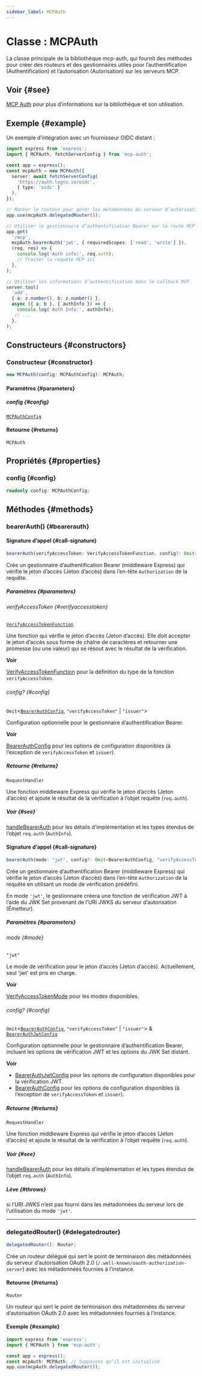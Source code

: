 ```yaml
---
sidebar_label: MCPAuth
---
```


# Classe : MCPAuth

La classe principale de la bibliothèque mcp-auth, qui fournit des méthodes pour créer des routeurs et des gestionnaires utiles pour l’authentification (Authentification) et l’autorisation (Autorisation) sur les serveurs MCP.

## Voir {#see}

[MCP Auth](https://mcp-auth.dev) pour plus d’informations sur la bibliothèque et son utilisation.

## Exemple {#example}

Un exemple d’intégration avec un fournisseur OIDC distant :

```ts
import express from 'express';
import { MCPAuth, fetchServerConfig } from 'mcp-auth';

const app = express();
const mcpAuth = new MCPAuth({
  server: await fetchServerConfig(
    'https://auth.logto.io/oidc',
    { type: 'oidc' }
  ),
});

// Monter le routeur pour gérer les métadonnées du serveur d’autorisation OAuth 2.0
app.use(mcpAuth.delegatedRouter());

// Utiliser le gestionnaire d’authentification Bearer sur la route MCP
app.get(
  '/mcp',
  mcpAuth.bearerAuth('jwt', { requiredScopes: ['read', 'write'] }),
  (req, res) => {
    console.log('Auth info:', req.auth);
    // Traiter la requête MCP ici
  },
);

// Utiliser les informations d’authentification dans le callback MCP
server.tool(
  'add',
  { a: z.number(), b: z.number() },
  async ({ a, b }, { authInfo }) => {
    console.log('Auth Info:', authInfo);
   // ...
  },
);
```

## Constructeurs {#constructors}

### Constructeur {#constructor}

```ts
new MCPAuth(config: MCPAuthConfig): MCPAuth;
```

#### Paramètres {#parameters}

##### config {#config}

[`MCPAuthConfig`](/references/js/type-aliases/MCPAuthConfig.md)

#### Retourne {#returns}

`MCPAuth`

## Propriétés {#properties}

### config {#config}

```ts
readonly config: MCPAuthConfig;
```

## Méthodes {#methods}

### bearerAuth() {#bearerauth}

#### Signature d’appel {#call-signature}

```ts
bearerAuth(verifyAccessToken: VerifyAccessTokenFunction, config?: Omit<BearerAuthConfig, "verifyAccessToken" | "issuer">): RequestHandler;
```

Crée un gestionnaire d’authentification Bearer (middleware Express) qui vérifie le jeton d’accès (Jeton d’accès) dans l’en-tête `Authorization` de la requête.

##### Paramètres {#parameters}

###### verifyAccessToken {#verifyaccesstoken}

[`VerifyAccessTokenFunction`](/references/js/type-aliases/VerifyAccessTokenFunction.md)

Une fonction qui vérifie le jeton d’accès (Jeton d’accès). Elle doit accepter le jeton d’accès sous forme de chaîne de caractères et retourner une promesse (ou une valeur) qui se résout avec le résultat de la vérification.

**Voir**

[VerifyAccessTokenFunction](/references/js/type-aliases/VerifyAccessTokenFunction.md) pour la définition du type de la fonction `verifyAccessToken`.

###### config? {#config}

`Omit`\<[`BearerAuthConfig`](/references/js/type-aliases/BearerAuthConfig.md), `"verifyAccessToken"` \| `"issuer"`\>

Configuration optionnelle pour le gestionnaire d’authentification Bearer.

**Voir**

[BearerAuthConfig](/references/js/type-aliases/BearerAuthConfig.md) pour les options de configuration disponibles (à l’exception de `verifyAccessToken` et `issuer`).

##### Retourne {#returns}

`RequestHandler`

Une fonction middleware Express qui vérifie le jeton d’accès (Jeton d’accès) et ajoute le résultat de la vérification à l’objet requête (`req.auth`).

##### Voir {#see}

[handleBearerAuth](/references/js/functions/handleBearerAuth.md) pour les détails d’implémentation et les types étendus de l’objet `req.auth` (`AuthInfo`).

#### Signature d’appel {#call-signature}

```ts
bearerAuth(mode: "jwt", config?: Omit<BearerAuthConfig, "verifyAccessToken" | "issuer"> & BearerAuthJwtConfig): RequestHandler;
```

Crée un gestionnaire d’authentification Bearer (middleware Express) qui vérifie le jeton d’accès (Jeton d’accès) dans l’en-tête `Authorization` de la requête en utilisant un mode de vérification prédéfini.

En mode `'jwt'`, le gestionnaire créera une fonction de vérification JWT à l’aide du JWK Set provenant de l’URI JWKS du serveur d’autorisation (Émetteur).

##### Paramètres {#parameters}

###### mode {#mode}

`"jwt"`

Le mode de vérification pour le jeton d’accès (Jeton d’accès). Actuellement, seul 'jwt' est pris en charge.

**Voir**

[VerifyAccessTokenMode](/references/js/type-aliases/VerifyAccessTokenMode.md) pour les modes disponibles.

###### config? {#config}

`Omit`\<[`BearerAuthConfig`](/references/js/type-aliases/BearerAuthConfig.md), `"verifyAccessToken"` \| `"issuer"`\> & [`BearerAuthJwtConfig`](/references/js/type-aliases/BearerAuthJwtConfig.md)

Configuration optionnelle pour le gestionnaire d’authentification Bearer, incluant les options de vérification JWT et les options du JWK Set distant.

**Voir**

 - [BearerAuthJwtConfig](/references/js/type-aliases/BearerAuthJwtConfig.md) pour les options de configuration disponibles pour la vérification JWT.
 - [BearerAuthConfig](/references/js/type-aliases/BearerAuthConfig.md) pour les options de configuration disponibles (à l’exception de `verifyAccessToken` et `issuer`).

##### Retourne {#returns}

`RequestHandler`

Une fonction middleware Express qui vérifie le jeton d’accès (Jeton d’accès) et ajoute le résultat de la vérification à l’objet requête (`req.auth`).

##### Voir {#see}

[handleBearerAuth](/references/js/functions/handleBearerAuth.md) pour les détails d’implémentation et les types étendus de l’objet `req.auth` (`AuthInfo`).

##### Lève {#throws}

si l’URI JWKS n’est pas fourni dans les métadonnées du serveur lors de l’utilisation du mode `'jwt'`.

***

### delegatedRouter() {#delegatedrouter}

```ts
delegatedRouter(): Router;
```

Crée un routeur délégué qui sert le point de terminaison des métadonnées du serveur d’autorisation OAuth 2.0 (`/.well-known/oauth-authorization-server`) avec les métadonnées fournies à l’instance.

#### Retourne {#returns}

`Router`

Un routeur qui sert le point de terminaison des métadonnées du serveur d’autorisation OAuth 2.0 avec les métadonnées fournies à l’instance.

#### Exemple {#example}

```ts
import express from 'express';
import { MCPAuth } from 'mcp-auth';

const app = express();
const mcpAuth: MCPAuth; // Supposons qu’il est initialisé
app.use(mcpAuth.delegatedRouter());
```
